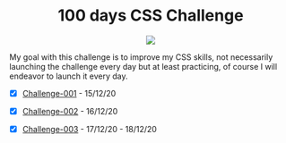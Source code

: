 <h1 align="center">100 days CSS Challenge</h1>

<div align="center">

  [<img  src="https://i.imgur.com/x5PuING.png">](https://100dayscss.com/)

</div>

My goal with this challenge is to improve my CSS skills, not necessarily launching the challenge every day but at least practicing, of course I will endeavor to launch it every day.

* [x] [Challenge-001](/Challenge-001) - 15/12/20
* [x] [Challenge-002](/Challenge-002) - 16/12/20
* [x] [Challenge-003](/Challenge-003) - 17/12/20 - 18/12/20


